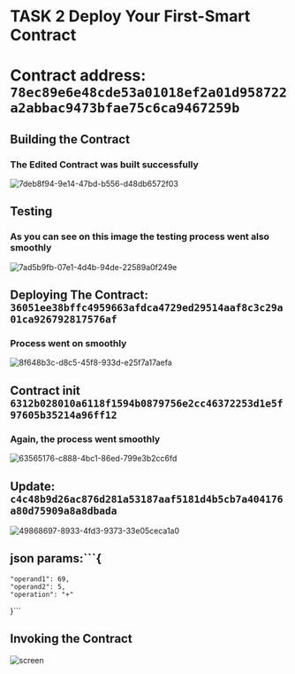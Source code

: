 # TASK 2 Deploy Your First-Smart Contract
# Contract address: ```78ec89e6e48cde53a01018ef2a01d958722a2abbac9473bfae75c6ca9467259b```
## Building the Contract
### The Edited Contract was built successfully
![7deb8f94-9e14-47bd-b556-d48db6572f03](https://user-images.githubusercontent.com/125801855/220414496-17414ec6-c1da-41b1-afb0-e970b045d27d.jpg)
## Testing
### As you can see on this image the testing process went also smoothly
![7ad5b9fb-07e1-4d4b-94de-22589a0f249e](https://user-images.githubusercontent.com/125801855/220414803-793fbd30-f109-4a51-b21a-52968c9e599f.jpg)
## Deploying The Contract: ``` 36051ee38bffc4959663afdca4729ed29514aaf8c3c29a01ca926792817576af```
### Process went on smoothly
![8f648b3c-d8c5-45f8-933d-e25f7a17aefa](https://user-images.githubusercontent.com/125801855/220415062-5998116f-0f4e-4364-bd7d-273fc09e9df9.jpg)
## Contract init ```6312b028010a6118f1594b0879756e2cc46372253d1e5f97605b35214a96ff12```
### Again, the process went smoothly
![63565176-c888-4bc1-86ed-799e3b2cc6fd](https://user-images.githubusercontent.com/125801855/220416638-9c7fc1bb-eb69-4138-916c-a73216038823.jpg)
## Update: ```c4c48b9d26ac876d281a53187aaf5181d4b5cb7a404176a80d75909a8a8dbada```
![49868697-8933-4fd3-9373-33e05ceca1a0](https://user-images.githubusercontent.com/125801855/220416875-7904ab27-8846-46b7-8140-ff6e2e3b6a31.jpg)
## json params:```{
    "operand1": 69,
    "operand2": 5,
    "operation": "+"
}```


## Invoking the Contract
![screen](https://user-images.githubusercontent.com/125801855/220417722-b82af527-3e3f-4b18-bfd7-737446bce696.jpg)

